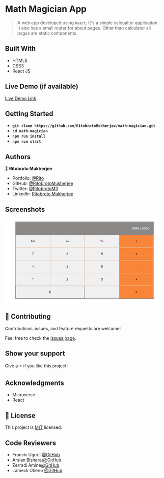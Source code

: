 # Math Magician App 

> A web app developed using `React`. It's a simple calcualtor application. It also has a small router for about pages. Other than calculator all pages are static components.


## Built With

- HTML5
- CSS3
- React JS

## Live Demo (if available)

[Live Demo Link](https://livedemo.com)


## Getting Started

- **`git clone https://github.com/RitobrotoMukherjee/math-magician.git`**
- **`cd math-magician`**
- **`npm run install`**
- **`npm run start`**

## Authors

👤 **Ritobroto Mukherjee**

- Portfolio: [@Rito](https://ritobrotomukherjee.github.io/Work-Portfolio/)
- GitHub: [@RitobrotoMukherjee](https://github.com/RitobrotoMukherjee)
- Twitter: [@RitobrotoM3](https://twitter.com/RitobrotoM3)
- LinkedIn: [Ritobroto Mukherjee](https://www.linkedin.com/in/ritobroto-mukherjee-519148ba/)

## Screenshots

![only calculator](./screenshots/secondCalc.PNG)

## 🤝 Contributing

Contributions, issues, and feature requests are welcome!

Feel free to check the [issues page](../../issues/).

## Show your support

Give a ⭐️ if you like this project!

## Acknowledgments

- Microverse
- React

## 📝 License

This project is [MIT](./MIT.md) licensed.

## Code Reviewers
- Francis Ugorji [@GitHub](https://github.com/Gambit142)
- Arslan Bisharat[@GitHub](https://github.com/arslanbisharat)
- Zerradi Amine[@GitHub](https://github.com/dasileker)
- Lameck Otieno [@GitHub](https://github.com/Lameck1)
